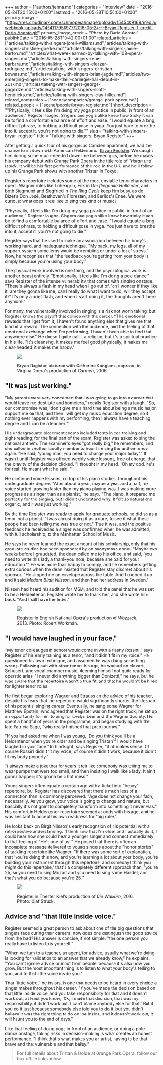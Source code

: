 +++
author = ["authors/jenna.md"]
categories = "Interview"
date = "2016-05-24T20:15:00+01:00"
lastmod = "2016-05-28T10:50:00+01:00"
primary_image = "https://res.cloudinary.com/schmopera/image/upload/v1545409169/media/webhook-uploads/1464117956977/2016-05-24---Bryan-Register-1-credit-Dario-Acosta.gif"
primary_image_credit = "Photo by Dario Acosta."
publishDate = "2016-05-28T10:42:00+01:00"
related_articles = ["articles/talking-with-singers-jorell-williams.md","articles/talking-with-singers-christine-goerke.md","articles/talking-with-singers-jamie-barton.md","articles/what-weve-learned-by-talking-with-108-opera-singers.md","articles/talking-with-singers-rene-barbera.md","articles/talking-with-singers-eleazar-rodriguez.md","articles/talking-with-singers-christian-bowers.md","articles/talking-with-singers-brian-jagde.md","articles/two-emerging-singers-to-make-their-carnegie-hall-debut-in-2017.md","articles/talking-with-singers-george-gagnidze.md","articles/talking-with-singers-scott-hendricks.md","articles/talking-with-singers-clay-hilley.md"]
related_companies = ["scene/companies/grange-park-opera.md"]
related_people = ["scene/people/bryan-register.md"]
short_description = "&quot;Physically, it feels like I&#039;m doing my yoga practice in public, in front of an audience,&quot; Register laughs. Singers and yogis alike know how tricky it can be to find a comfortable balance of effort and ease. &quot;I would equate a long, difficult phrase, to holding a difficult pose in yoga. You just have to breathe into it, accept it, you&#039;re not going to die.&quot;"
slug = "talking-with-singers-bryan-register"
title = "Talking with singers: Bryan Register"
+++

After getting a quick tour of his gorgeous Camden apartment, we had the chance to sit down with American Heldentenor [Bryan Register](/scene/people/bryan-register/). We caught him during some much-needed downtime between gigs, before he makes his company debut with [Grange Park Opera](/scene/companies/grange-park-opera/) in the title role of *Tristan und Isolde*. It will be his first performance of the role in the UK, and he'll follow up his Grange Park shows with another Tristan in Tokyo. 

Register's repertoire includes some of the most enviable tenor characters in opera. Wagner roles like Lohengrin, Erik in *Der fliegende Holländer*, and both Siegmund and Siegfried in *The Ring Cycle* keep him busy, as do Bizet's Don José, Beethoven's Florestan, and Berlioz's Énée. We were curious: what does it feel like to sing this kind of music?

"Physically, it feels like I'm doing my yoga practice in public, in front of an audience," Register laughs. Singers and yogis alike know how tricky it can be to find a comfortable balance of effort and ease. "I would equate a long, difficult phrase, to holding a difficult pose in yoga. You just have to breathe into it, accept it, you're not going to die."

Register says that he used to make an association between his body's working hard, and inadequate technique. "My back, my legs, all of my support system sometiems would be trembling or under a lot of stress." Now, he recognises that "the feedback you're getting from your body is simply because you're using your body."

The physical work involved is one thing, and the psychological work is another beast entirely. "Emotionally, it feels like I'm doing a pole dance," says Register of the intense vulnerability that comes with singing onstage. "There's always a flash in my head when I go out of, 'oh I wonder if they like it, are they gonna like me, can I really do what I want to do, will they accept it?' It's only a brief flash, and when I start doing it, the thoughts aren't there anymore."

For many, the vulnerability involved in singing is a risk not worth taking, but Register knows the payoff that comes with the career. "The emotional rewards that I get from it, I haven't found anything else that gives me that kind of a reward. The connection with the audience, and the feeling of that emotional exchange when I'm performing, I haven't been able to find that anywhere else." He doesn't quite call it a religion, but it's a spiritual practice in his life. "It's cleansing, it makes me feel good physically, it makes me clear-headed, it makes me happy."

<figure data-type="image">

![](https://res.cloudinary.com/schmopera/image/upload/v1545409169/media/webhook-uploads/1464118184394/Register%20-%20Carmen-10%20-%20Virginia%20Opera%202006.jpg.jpg)<figcaption>Bryan Register, pictured with Catherine Cangiano, soprano, in Virgina Opera's production of *Carmen*, 2006.</figcaption>
</figure>

## "It was just working."

"My parents were very concerned that I was going to go into a career that would leave me destitute and homeless," recalls Register with a laugh. "So, our compromise was, 'don't give me a hard time about being a music major, support me on that, and then I will get my music education degree, so if nothing ever happens with my performing, then I always have a teaching degree and I can be a teacher.'"

His undergraduate placement exams included tests in ear-training and sight-reading; for the final part of the exam, Register was asked to sing the national anthem. The examiner's eyes "got really big," he remembers, and she called in another faculty member to hear him sing the anthem once again. "He said, 'young man, you need to change your major today'." It wasn't until Register was offered weekly voice lessons, free of charge, that the gravity of the decision clicked. "I thought in my head, 'Oh my god, he's for real. He meant what he said.'"

He continued voice lessons, on top of his piano studies, throughout his undergraduate degree. "After about a year, maybe a year and a half, my voice started growing faster than my piano playing was. I was making more progress as a singer than as a pianist," he says. "The piano, it prepared me perfectly for the singing, but I didn't understand why. It felt so natural and organic, and it was just working."

By the time Register was ready to apply for graduate schools, he did so as a tenor, not a pianist. "I was almost doing it as a dare, to see if what these people had been telling me was true or not." True it was, and the positive feedback he received as a singer was confirmed when he was admitted, with full scholarship, to the Manhattan School of Music.

He says he never learned the exact amount of his scholarship, only that his graduate studies had been sponsored by an anonymous donor. "Maybe two weeks before I graudated, the dean called me to his office, and said, 'you need to write this lady a thank-you note, because she paid for your education.'" He was more than happy to comply, and he remembers getting extra curious when the dean insisted that Register stay discreet about his sponsor. "He slipped me an envelope across the table. And I opened it up and it said *Madam Birgit Nilsson*, and then had her address in Sweden."

Nilsson had heard his audition for MSM, and told the panel that he was set to be a Heldentenor. Register wrote her to thank her, and she wrote him back. "And I still have the letter."

<figure data-type="image">

![](https://res.cloudinary.com/schmopera/image/upload/v1545409169/media/webhook-uploads/1464118194734/wozzeck-eno-236-850x582.jpg.jpg)<figcaption>Register in English National Opera's production of *Wozzeck*, 2013. Photo: Robert Workman.</figcaption>
</figure>

## "I would have laughed in your face."

"My tenor colleauges in school would come in with a flashy Rossini," says Register of his early training as a tenor, "and it didn't fit in my voice." He questioned his own technique, and assumed he was doing something wrong. Following suit with other tenors his age, he worked on Mozart, Schubert, and vocal chamber music, deeming himself not quite ready for operatic arias. "I never did anything bigger than Donizetti," he says, but he was aware that the repertoire wasn't a true fit, and that he wouldn't be hired for lighter tenor roles.

He first began exploring Wagner and Strauss on the advice of his teacher, despite his fears that the repertoire would significantly shorten the lifespan of his potential singing career. Eventually, he sang some Wagner for Matthew Epstein, who agreed that Register was on the right track; he set up an opportunity for him to sing for Evelyn Lear and the Wagner Society. He spent a handful of years in the programme, and began studying with the late Patricia Sage, "who really finished that prep journey."

"If you had asked me when I was young, 'Do you think you'll be a Heldentenor when you're older and be singing Tristan?' I would have laughed in your face." In hindsight, says Register, "it all makes sense. Of course Rossini didn't fit my voice, of course it didn't work, because it didn't fit my body properly." 

"I always make a joke that for years it felt like somebody was telling me to wear pumps that were too small, and then insisting I walk like a lady. It ain't gonna happen; it's gonna be a hot mess."

Young singers often equate a certain age with a ticket into "heavy" repertoire, but Register has discovered that there's much less of a connection than is commonly perceived. "Age does not change your fach, necessarily. As you grow, your voice is going to change and mature, but bascially it's not goint to completely transform into something it never was." His comfort in Heldentenor repertoire seemed at odds with his age, and he was hesitant to accept his own readiness for "big roles".

He looks back on Birgit Nilsson's early recognition of his potential with a retrospective understanding. "I think now that I'm older and I actually do it, I could hear how she could hear a younger singer and connect immediately to that feeling of 'He's one of us'." He posed that there is often an incomplete message delivered to young singers about the "horror stories" of tackling repertoire like Wagner. "If there was some sort of explanation, that 'you're doing this now, and you're learning a lot about your body, you're building your instrument through this repertoire, and someday I think you might do this repertoire,' that's a completely different approach than, 'you're 25, so you need to sing Mozart and you need to sing some Handel, and that's what you do because you're 25'."

<figure data-type="image">

![](https://res.cloudinary.com/schmopera/image/upload/v1545409169/media/webhook-uploads/1464355794650/2016-05-27---Bryan-Register-Olaf-Struck.jpg.jpg)<figcaption>Register in Theater Kiel's production of *Die Walküre*, 2016. Photo: Olaf Struck.</figcaption>
</figure>

## Advice and "that little inside voice."

Register seemed a great person to ask about one of the big questions that singers face during their careers: how does one distinguish the good advice from the bad? His answer is concise, if not simple: "the one person you really have to listen to is yourself."

"When we turn to a teacher, an agent, for advice, usually what we're doing is looking for validation to an answer that we already know," he explains. "You can't ignore advice or input from people, because it's also how you grow. But the most important thing is to listen to what your body's telling to you, and to that little voice inside you."

That "little voice," he insists, is one that needs to be heard in every choice a singer makes throughout his career. "If you've made the decision based on that little inside voice, and you take responsibility for that and it doesn't work out, at least you know, 'Ok, I made that decision, that was my responsibility. it didn't work out. I can't blame anybody else for that.' But if you do it just because somebody else told you to do it, but you didn't believe it was the right thing to do on the inside, and it doesn't work out, it will haunt you to the end of days."

Like that feeling of doing yoga in front of an audience, or doing a pole dance onstage, taking risks in decision-making is what creates an honest performance. "I think that's what makes you an artist, having to be that brave and that vulnerable and that ballsy."

>For full details about Tristan & Isolde at Grange Park Opera, follow our box office links below.

